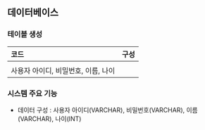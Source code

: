 ## 데이터베이스

### 테이블 생성

| 코드 | 구성 |
|:--------|:--------:|
|  | 
| 사용자 아이디, 비밀번호, 이름, 나이 


### 시스템 주요 기능
- 데이터 구성 : 사용자 아이디(VARCHAR), 비밀번호(VARCHAR), 이름(VARCHAR), 나이(INT)

